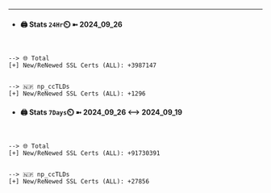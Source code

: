 

---
- #### 🖨️ **Stats** `24Hr`⏲️ ➼ 2024_09_26
```console


--> 🌐 Total
[+] New/ReNewed SSL Certs (ALL): +3987147


--> 🇳🇵 np_ccTLDs
[+] New/ReNewed SSL Certs (ALL): +1296

```

- #### 🖨️ **Stats** `7Days`⏲️ ➼ 2024_09_26 <--> 2024_09_19
```console


--> 🌐 Total
[+] New/ReNewed SSL Certs (ALL): +91730391


--> 🇳🇵 np_ccTLDs
[+] New/ReNewed SSL Certs (ALL): +27856

```

